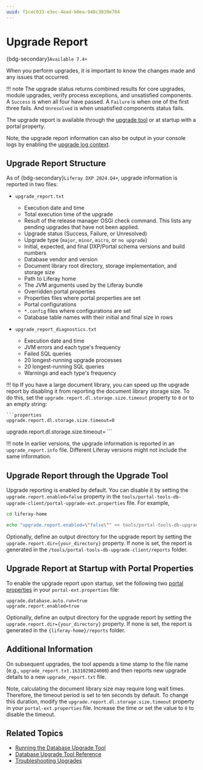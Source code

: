 ```yaml
---
uuid: f1cec033-e3ec-4ead-b0ea-948c3039e704
---
```

# Upgrade Report

{bdg-secondary}`Available 7.4+`

When you perform upgrades, it is important to know the changes made and any issues that occurred.

!!! note
    The upgrade status returns combined results for core upgrades, module upgrades, verify process exceptions, and unsatisfied components. A `Success` is when all four have passed. A `Failure` is when one of the first three fails. And `Unresolved` is when unsatisfied components status fails.

The upgrade report is available through the [upgrade tool](../upgrade-basics/using-the-database-upgrade-tool.md) or at startup with a portal property.

Note, the upgrade report information can also be output in your console logs by enabling the [upgrade log context](./upgrade-log-context.md).

## Upgrade Report Structure

As of {bdg-secondary}`Liferay DXP 2024.Q4+`, upgrade information is reported in two files:

- `upgrade_report.txt`
  - Execution date and time
  - Total execution time of the upgrade
  - Result of the release manager OSGi check command. This lists any pending upgrades that have not been applied.
  - Upgrade status (Success, Failure, or Unresolved)
  - Upgrade type (`major`, `minor`, `micro`, or `no upgrade`)
  - Initial, expected, and final DXP/Portal schema versions and build numbers
  - Database vendor and version
  - Document library root directory, storage implementation, and storage size
  - Path to Liferay home
  - The JVM arguments used by the Liferay bundle
  - Overridden portal properties
  - Properties files where portal properties are set
  - Portal configurations
  - `*.config` files where configurations are set
  - Database table names with their initial and final size in rows

- `upgrade_report_diagnostics.txt`
  - Execution date and time
  - JVM errors and each type's frequency
  - Failed SQL queries
  - 20 longest-running upgrade processes
  - 20 longest-running SQL queries
  - Warnings and each type's frequency

!!! tip
    If you have a large document library, you can speed up the upgrade report by disabling it from reporting the document library storage size. To do this, set the `upgrade.report.dl.storage.size.timeout` property to `0` or to an empty string:

	```properties
	upgrade.report.dl.storage.size.timeout=0
  upgrade.report.dl.storage.size.timeout=
	```

!!! note
    In earlier versions, the upgrade information is reported in an `upgrade_report.info` file. Different Liferay versions might not include the same information.

## Upgrade Report through the Upgrade Tool

Upgrade reporting is enabled by default. You can disable it by setting the `upgrade.report.enabled=false` property in the `tools/portal-tools-db-upgrade-client/portal-upgrade-ext.properties` file. For example,

```bash
cd liferay-home
```

```bash
echo "upgrade.report.enabled=\"false\"" << tools/portal-tools-db-upgrade-client/portal-upgrade-ext.properties
```

Optionally, define an output directory for the upgrade report by setting the `upgrade.report.dir={your_directory}` property. If none is set, the report is generated in the `/tools/portal-tools-db-upgrade-client/reports` folder.

## Upgrade Report at Startup with Portal Properties

To enable the upgrade report upon startup, set the following two [portal properties](../../reference/portal-properties.md) in your `portal-ext.properties` file:

```properties
upgrade.database.auto.run=true
upgrade.report.enabled=true
```

Optionally, define an output directory for the upgrade report by setting the `upgrade.report.dir={your_directory}` property. If none is set, the report is generated in the `{liferay-home}/reports` folder.

## Additional Information

On subsequent upgrades, the tool appends a time stamp to the file name (e.g., `upgrade_report.txt.1631029824000`) and then reports new upgrade details to a new `upgrade_report.txt` file.

Note, calculating the document library size may require long wait times. Therefore, the timeout period is set to ten seconds by default. To change this duration, modify the `upgrade.report.dl.storage.size.timeout` property in your `portal-ext.properties` file. Increase the time or set the value to `0` to disable the timeout.

## Related Topics

- [Running the Database Upgrade Tool](../upgrade-basics/using-the-database-upgrade-tool.md)
- [Database Upgrade Tool Reference](../reference/database-upgrade-tool-reference.md)
- [Troubleshooting Upgrades](../reference/troubleshooting-upgrades.md)